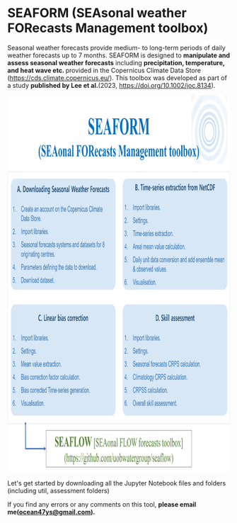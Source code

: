 # SEAFORM (SEAsonal weather FORecasts Management toolbox)

Seasonal weather forecasts provide medium- to long-term periods of daily weather forecasts up to 7 months. SEAFORM is designed to <b>manipulate and assess seasonal weather forecasts</b> including <b>precipitation, temperature, and heat wave etc. </b> provided in the Copernicus Climate Data Store (https://cds.climate.copernicus.eu/). This toolbox was developed as part of a study <b>published by Lee et al.</b>(2023, https://doi.org/10.1002/joc.8134).

<img src="util/images/SEAFORM_Modules_ff.jpg" width="1050" height="850">


Let's get started by downloading all the Jupyter Notebook files and folders (including util, assessment folders)

If you find any errors or any comments on this tool, <b>please email me(ocean47ys@gmail.com).</b>

